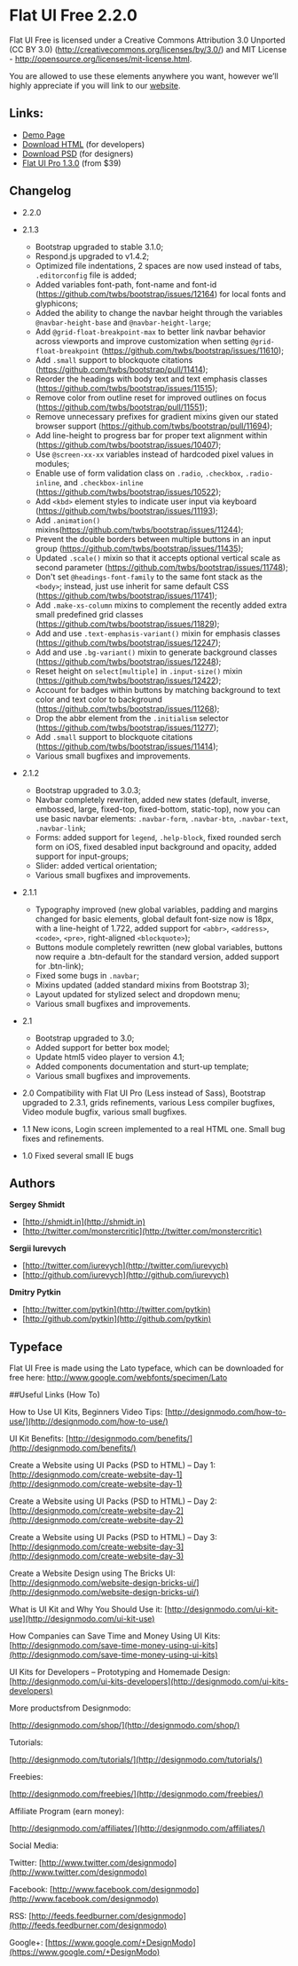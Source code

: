 Flat UI Free 2.2.0
=======

Flat UI Free is licensed under a Creative Commons Attribution 3.0 Unported (CC BY 3.0)  (http://creativecommons.org/licenses/by/3.0/) and MIT License - http://opensource.org/licenses/mit-license.html.

You are allowed to use these elements anywhere you want, however we’ll highly appreciate if you will link to our [website](http://designmodo.com).

## Links:

+ [Demo Page](http://designmodo.github.io/Flat-UI/)
+ [Download HTML](https://github.com/designmodo/Flat-UI/archive/master.zip) (for developers)
+ [Download PSD](http://designmodo.com/flat-free/) (for designers)
+ [Flat UI Pro 1.3.0](http://designmodo.com/flat/) (from $39)

## Changelog

+ 2.2.0

+ 2.1.3
  * Bootstrap upgraded to stable 3.1.0;
  * Respond.js upgraded to v1.4.2;
  * Optimized file indentations, 2 spaces are now used instead of tabs, ```.editorconfig``` file is added;
  * Added variables font-path, font-name and font-id (https://github.com/twbs/bootstrap/issues/12164) for local fonts and glyphicons;
  * Added the ability to change the navbar height through the variables ```@navbar-height-base``` and ```@navbar-height-large```;
  * Add ```@grid-float-breakpoint-max``` to better link navbar behavior across viewports and improve customization when setting ```@grid-float-breakpoint``` (https://github.com/twbs/bootstrap/issues/11610);
  * Add ```.small``` support to blockquote citations (https://github.com/twbs/bootstrap/pull/11414);
  * Reorder the headings with body text and text emphasis classes (https://github.com/twbs/bootstrap/issues/11515);
  * Remove color from outline reset for improved outlines on focus (https://github.com/twbs/bootstrap/pull/11551);
  * Remove unnecessary prefixes for gradient mixins given our stated browser support (https://github.com/twbs/bootstrap/pull/11694);
  * Add line-height to progress bar for proper text alignment within (https://github.com/twbs/bootstrap/issues/10407);
  * Use ```@screen-xx-xx``` variables instead of hardcoded pixel values in modules;
  * Enable use of form validation class on ```.radio```, ```.checkbox```, ```.radio-inline```, and ```.checkbox-inline``` (https://github.com/twbs/bootstrap/issues/10522);
  * Add ```<kbd>``` element styles to indicate user input via keyboard (https://github.com/twbs/bootstrap/issues/11193);
  * Add ```.animation()``` mixins(https://github.com/twbs/bootstrap/issues/11244);
  * Prevent the double borders between multiple buttons in an input group (https://github.com/twbs/bootstrap/issues/11435);
  * Updated ```.scale()``` mixin so that it accepts optional vertical scale as second parameter (https://github.com/twbs/bootstrap/issues/11748);
  * Don't set ```@headings-font-family``` to the same font stack as the ```<body>```; instead, just use inherit for same default CSS (https://github.com/twbs/bootstrap/issues/11741);
  * Add ```.make-xs-column``` mixins to complement the recently added extra small predefined grid classes (https://github.com/twbs/bootstrap/issues/11829);
  * Add and use ```.text-emphasis-variant()``` mixin for emphasis classes (https://github.com/twbs/bootstrap/issues/12247);
  * Add and use ```.bg-variant()``` mixin to generate background classes (https://github.com/twbs/bootstrap/issues/12248);
  * Reset height on ```select[multiple]``` in ```.input-size()``` mixin (https://github.com/twbs/bootstrap/issues/12422);
  * Account for badges within buttons by matching background to text color and text color to background (https://github.com/twbs/bootstrap/issues/11268);
  * Drop the abbr element from the ```.initialism``` selector (https://github.com/twbs/bootstrap/issues/11277);
  * Add ```.small``` support to blockquote citations (https://github.com/twbs/bootstrap/issues/11414);
  * Various small bugfixes and improvements.

+ 2.1.2
  * Bootstrap upgraded to 3.0.3;
  * Navbar completely rewriten, added new states (default, inverse, embossed, large, fixed-top, fixed-bottom, static-top), now you can use basic navbar elements: ```.navbar-form```, ```.navbar-btn```, ```.navbar-text```, ```.navbar-link```;
  * Forms: added support for ```legend```, ```.help-block```, fixed rounded serch form on iOS, fixed desabled input background and opacity, added support for input-groups;
  * Slider: added vertical orientation;
  * Various small bugfixes and improvements.
+ 2.1.1
  * Typography improved (new global variables, padding and margins changed for basic elements, global default font-size now is 18px, with a line-height of 1.722, added support for ```<abbr>```, ```<address>```, ```<code>```, ```<pre>```, right-aligned ```<blockquote>```);
  * Buttons module completely rewritten (new global variables, buttons now require a .btn-default for the standard version, added support for .btn-link);
  * Fixed some bugs in ```.navbar```;
  * Mixins updated (added standard mixins from Bootstrap 3);
  * Layout updated for stylized select and dropdown menu;
  * Various small bugfixes and improvements.
+ 2.1
  * Bootstrap upgraded to 3.0;
  * Added support for better box model;
  * Update html5 video player to version 4.1;
  * Added components documentation and sturt-up template;
  * Various small bugfixes and improvements.
+ 2.0 Compatibility with Flat UI Pro (Less instead of Sass), Bootstrap upgraded to 2.3.1, grids refinements, various Less compiler bugfixes, Video module bugfix, various small bugfixes.
+ 1.1 New icons, Login screen implemented to a real HTML one. Small bug fixes and refinements.
+ 1.0 Fixed several small IE bugs



## Authors

**Sergey Shmidt**

+ [http://shmidt.in](http://shmidt.in)
+ [http://twitter.com/monstercritic](http://twitter.com/monstercritic)

**Sergii Iurevych**

+ [http://twitter.com/iurevych](http://twitter.com/iurevych)
+ [http://github.com/iurevych](http://github.com/iurevych)

**Dmitry Pytkin**

+ [http://twitter.com/pytkin](http://twitter.com/pytkin)
+ [http://github.com/pytkin](http://github.com/pytkin)

## Typeface
Flat UI Free is made using the Lato typeface, which can be downloaded for free here: http://www.google.com/webfonts/specimen/Lato

##Useful Links (How To)

How to Use UI Kits, Beginners Video Tips:				[http://designmodo.com/how-to-use/](http://designmodo.com/how-to-use/)


UI Kit Benefits:										[http://designmodo.com/benefits/](http://designmodo.com/benefits/)


Create a Website using UI Packs (PSD to HTML) – Day 1: 	[http://designmodo.com/create-website-day-1](http://designmodo.com/create-website-day-1)

Create a Website using UI Packs (PSD to HTML) – Day 2: 	[http://designmodo.com/create-website-day-2](http://designmodo.com/create-website-day-2)

Create a Website using UI Packs (PSD to HTML) – Day 3: 	[http://designmodo.com/create-website-day-3](http://designmodo.com/create-website-day-3)

Create a Website Design using The Bricks UI:			[http://designmodo.com/website-design-bricks-ui/](http://designmodo.com/website-design-bricks-ui/)

What is UI Kit and Why You Should Use it: 				[http://designmodo.com/ui-kit-use](http://designmodo.com/ui-kit-use)

How Companies can Save Time and Money Using UI Kits:	[http://designmodo.com/save-time-money-using-ui-kits](http://designmodo.com/save-time-money-using-ui-kits)

UI Kits for Developers – Prototyping and Homemade Design:	[http://designmodo.com/ui-kits-developers](http://designmodo.com/ui-kits-developers)


More productsfrom Designmodo:

[http://designmodo.com/shop/](http://designmodo.com/shop/)


Tutorials:

[http://designmodo.com/tutorials/](http://designmodo.com/tutorials/)


Freebies:

[http://designmodo.com/freebies/](http://designmodo.com/freebies/)


Affiliate Program (earn money):

[http://designmodo.com/affiliates/](http://designmodo.com/affiliates/)


Social Media:

Twitter: [http://www.twitter.com/designmodo](http://www.twitter.com/designmodo)

Facebook: [http://www.facebook.com/designmodo](http://www.facebook.com/designmodo)

RSS: [http://feeds.feedburner.com/designmodo](http://feeds.feedburner.com/designmodo)

Google+: [https://www.google.com/+DesignModo](https://www.google.com/+DesignModo)
